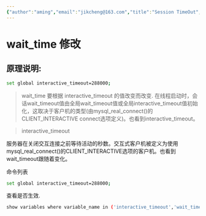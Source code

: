 ```yaml
---
{"author":"aming","email":"jikcheng@163.com","title":"Session TimeOut","creation_date":"2022-06-27 15:57","Last modified date":"2022-11-28 14:46","tags":"Session TimeOut","File Folder with relative path":"database/MySQL/Doc/MySQL administration","remark":null,"other":null,"dg-publish":true,"permalink":"/database/my-sql/doc/my-sql-administration/session-time-out/","dgPassFrontmatter":true}
---
```










# wait_time 修改
## 原理说明:

```bash
set global interactive_timeout=288000;
```
> wait_time 要根据 interactive_timeout 的值改变而改变.
在线程启动时，会话wait_timeout值由全局wait_timeout值或全局interactive_timeout值初始化，这取决于客户机的类型(由mysql_real_connect()的CLIENT_INTERACTIVE connect选项定义)。也看到interactive_timeout。

> interactive_timeout

服务器在关闭交互连接之前等待活动的秒数。交互式客户机被定义为使用mysql_real_connect()的CLIENT_INTERACTIVE选项的客户机。也看到wait_timeout跟随着变化。

命令列表
```bash
set global interactive_timeout=288000;
```
查看是否生效.
```bash
show variables where variable_name in ('interactive_timeout','wait_timeout');
```